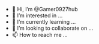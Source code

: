 - 👋 Hi, I’m @Gamer0927hub
- 👀 I’m interested in ...
- 🌱 I’m currently learning ...
- 💞️ I’m looking to collaborate on ...
- 📫 How to reach me ...

<!---
Gamer0927hub/Gamer0927hub is a ✨ special ✨ repository because its `README.md` (this file) appears on your GitHub profile.
You can click the Preview link to take a look at your changes.
--->
